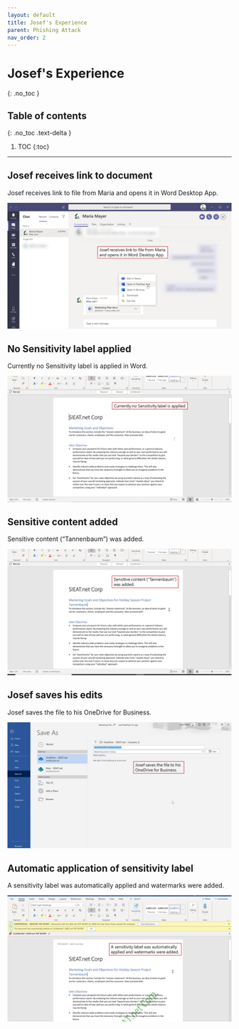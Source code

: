 ```yaml
---
layout: default
title: Josef's Experience
parent: Phishing Attack
nav_order: 2
---
```


# Josef's Experience
{: .no_toc }

## Table of contents
{: .no_toc .text-delta }

1. TOC
{:toc}

---

## Josef receives link to document
Josef receives link to file from Maria and opens it in Word Desktop App.

![](/assets/images/scenario06/Scenario06_05.PNG "Josef receives link to document")

## No Sensitivity label applied
Currently no Sensitivity label is applied in Word.

![](/assets/images/scenario06/Scenario06_06.PNG "No Sensitivity label applied")

## Sensitive content added
Sensitive content (“Tannenbaum”) was added.

![](/assets/images/scenario06/Scenario06_07.PNG "Sensitive content added")

## Josef saves his edits
Josef saves the file to his OneDrive for Business.

![](/assets/images/scenario06/Scenario06_08.PNG "Josef saves his edits")

## Automatic application of sensitivity label
A sensitivity label was automatically applied and watermarks were added.

![](/assets/images/scenario06/Scenario06_09.PNG "Automatic application of sensitivity label")

